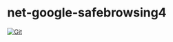 # net-google-safebrowsing4

[![Git](https://app.soluble.cloud/api/v1/public/badges/78acffc9-91d7-429e-8619-f0ef730697ea.svg?orgId=234270307752)](https://app.soluble.cloud/repos/details/github.com/juliensobrier/net-google-safebrowsing4?orgId=234270307752)  

